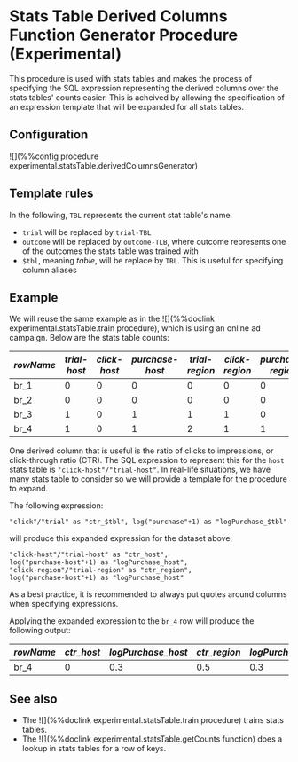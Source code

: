 # Stats Table Derived Columns Function Generator Procedure (Experimental)

This procedure is used with stats tables and makes the process of 
specifying the SQL expression
representing the derived columns over the stats tables' counts easier.
This is acheived by allowing the specification of an expression template
that will be expanded for all stats tables.

## Configuration

![](%%config procedure experimental.statsTable.derivedColumnsGenerator)

## Template rules

In the following, `TBL` represents the current stat table's name.

- `trial` will be replaced by `trial-TBL`
- `outcome` will be replaced by `outcome-TLB`, where outcome represents one of the outcomes the stats table was trained with
- `$tbl`, meaning *table*, will be replace by `TBL`. This is useful for specifying column aliases

## Example

We will reuse the same example as in the ![](%%doclink experimental.statsTable.train procedure), which 
is using an online ad campaign. Below are the stats table counts:

|  *rowName*   |  *trial-host*  |  *click-host* | *purchase-host* | *trial-region*  | *click-region* | *purchase-region* |
|----------|---|---|---|---|---|---|
| br_1     | 0  | 0 | 0 | 0 | 0 | 0 |
| br_2     | 0  | 0 | 0 | 0 | 0 | 0 |
| br_3     | 1  | 0 | 1 | 1 | 1 | 0 |
| br_4     | 1  | 0 | 1 | 2 | 1 | 1 |

One derived column that is useful is the ratio of clicks to impressions, or click-through ratio (CTR).
The SQL expression to represent this for the `host` stats table is `"click-host"/"trial-host"`. In real-life
situations, we have many stats table to consider so we will provide a template for the procedure to expand.

The following expression:

```
"click"/"trial" as "ctr_$tbl", log("purchase"+1) as "logPurchase_$tbl"
```

will produce this expanded expression for the dataset above:

```
"click-host"/"trial-host" as "ctr_host", 
log("purchase-host"+1) as "logPurchase_host", 
"click-region"/"trial-region" as "ctr_region",
log("purchase-host"+1) as "logPurchase_host"
```

As a best practice, it is recommended to always put quotes around columns when specifying expressions.

Applying the expanded expression to the `br_4` row will produce the following output:

| *rowName* | *ctr_host* | *logPurchase_host* | *ctr_region* | *logPurchase_region* |
|-----------|------------|--------------------|--------------|--------------------|
| br_4 | 0 | 0.3 | 0.5 | 0.3 |


## See also
* The ![](%%doclink experimental.statsTable.train procedure) trains stats tables.
* The ![](%%doclink experimental.statsTable.getCounts function) does a lookup in stats tables for a row of keys.

